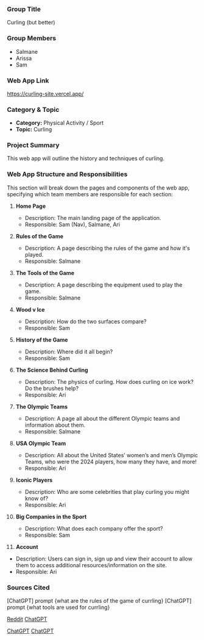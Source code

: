 ### Group Title

Curling (but better)

### Group Members

- Salmane
- Arissa
- Sam

### Web App Link

https://curling-site.vercel.app/

### Category & Topic

- **Category:** Physical Activity / Sport
- **Topic:** Curling

### Project Summary

This web app will outline the history and techniques of curling.

### Web App Structure and Responsibilities

This section will break down the pages and components of the web app, specifying which team members are responsible for each section:

1. **Home Page**

   - Description: The main landing page of the application.
   - Responsible: Sam (Nav), Salmane, Ari

2. **Rules of the Game**

   - Description: A page describing the rules of the game and how it's played.
   - Responsible: Salmane

3. **The Tools of the Game**

   - Description: A page describing the equipment used to play the game.
   - Responsible: Salmane

4. **Wood v Ice**

   - Description: How do the two surfaces compare?
   - Responsible: Sam

5. **History of the Game**

   - Description: Where did it all begin?
   - Responsible: Sam

6. **The Science Behind Curling**

   - Description: The physics of curling. How does curling on ice work? Do the brushes help?
   - Responsible: Ari

7. **The Olympic Teams**

   - Description: A page all about the different Olympic teams and information about them.
   - Responsible: Salmane

8. **USA Olympic Team**

   - Description: All about the United States’ women’s and men’s Olympic Teams, who were the 2024 players, how many they have, and more!
   - Responsible: Ari

9. **Iconic Players**

   - Description: Who are some celebrities that play curling you might know of?
   - Responsible: Ari

10. **Big Companies in the Sport**

    - Description: What does each company offer the sport?
    - Responsible: Sam

11. **Account**

- Description: Users can sign in, sign up and view their account to allow them to access additional resources/information on the site.
- Responsible: Ari

### Sources Cited

[ChatGPT] prompt {what are the rules of the game of currling}
[ChatGPT] prompt {what tools are used for currling}

[Reddit](https://www.reddit.com/r/Curling/comments/u6to5m/comment/i5cbvf4)
[ChatGPT](https://chatgpt.com/share/67590c07-45bc-8006-8ae6-521c6718e081)

[ChatGPT](https://chatgpt.com/share/675791eb-897c-800c-9605-0847a4f6c583)
[ChatGPT](https://chatgpt.com/share/6757c91b-bf14-800c-954f-bd9f1d2ef0b4)
